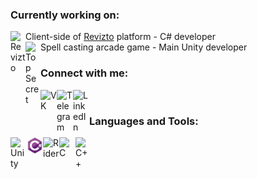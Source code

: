 ### Currently working on:
[<img align="left" alt="Revizto" width="24px" src="https://is1-ssl.mzstatic.com/image/thumb/Purple113/v4/c4/17/f1/c417f1e3-7bc9-7e96-60ca-850ae9e188ff/AppIcon-0-1x_U007emarketing-85-220-0-5.png/246x0w.png" />][revizto] Client-side of [Revizto][revizto] platform - C# developer
<br />
<img align="left" alt="Top Secret" width="24px" src="https://upload.wikimedia.org/wikipedia/commons/thumb/e/e1/Noun_Project_question_mark_icon_1101884_cc.svg/1200px-Noun_Project_question_mark_icon_1101884_cc.svg.png" /> Spell casting arcade game - Main Unity developer
<br />

### Connect with me:
[<img align="left" alt="VK" width="26px" src="https://image.flaticon.com/icons/svg/733/733639.svg" />][vk]
[<img align="left" alt="Telegram" width="26px" src="https://image.flaticon.com/icons/svg/2111/2111708.svg" />][telegram]
[<img align="left" alt="LinkedIn" width="26px" src="https://image.flaticon.com/icons/svg/1384/1384030.svg" />][linkedin]
<br />

### Languages and Tools:
<img align="left" alt="Unity" width="26px" src="https://icon-library.com/images/unity-icon/unity-icon-1.jpg" />
<img align="left" alt="C#" width="26px" src="https://raw.githubusercontent.com/devicons/devicon/master/icons/csharp/csharp-original.svg" />
<img align="left" alt="Rider" width="26px" src="https://resources.jetbrains.com/storage/products/rider/img/meta/rider_logo_300x300.png" />
<img align="left" alt="C" width="26px" src="https://cdn.iconscout.com/icon/free/png-512/c-programming-569564.png" />
<img align="left" alt="C++" width="26px" src="https://user-images.githubusercontent.com/42747200/46140125-da084900-c26d-11e8-8ea7-c45ae6306309.png" />
<br />

<!-- Bottom -->

[vk]: https://vk.com/yafrolushka
[telegram]: https://t.me/unknown_user17
[linkedin]: https://www.linkedin.com/in/maxim-frolov-863177198/
[revizto]: https://revizto.com/en/

<!--
**frolushka/frolushka** is a ✨ _special_ ✨ repository because its `README.md` (this file) appears on your GitHub profile.

Here are some ideas to get you started:

- 🔭 I’m currently working on ...
- 🌱 I’m currently learning ...
- 👯 I’m looking to collaborate on ...
- 🤔 I’m looking for help with ...
- 💬 Ask me about ...
- 📫 How to reach me: ...
- 😄 Pronouns: ...
- ⚡ Fun fact: ...
-->
